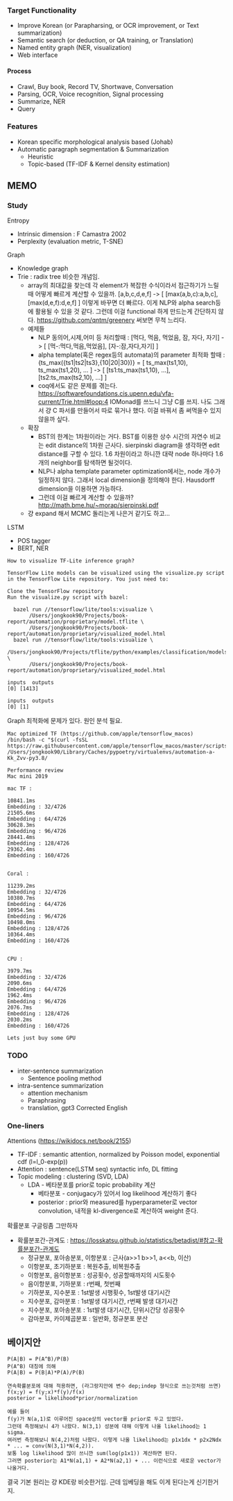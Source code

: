 
### Target Functionality
* Improve Korean (or Parapharsing, or OCR improvement, or Text summarization)
* Semantic search (or deduction, or QA training, or Translation)
* Named entity graph (NER, visualization)
* Web interface

#### Process
 * Crawl, Buy book, Record TV, Shortwave, Conversation
 * Parsing, OCR, Voice recognition, Signal processing
 * Summarize, NER
 * Query
 
### Features
* Korean specific morphological analysis based (Johab)
* Automatic paragraph segmentation & Summarization
  * Heuristic
  * Topic-based (TF-IDF & Kernel density estimation) 
  
## MEMO

### Study
Entropy 
 * Intrinsic dimension : F Camastra 2002
 * Perplexity (evaluation metric, T-SNE)

Graph
 * Knowledge graph
 * Trie : radix tree 비슷한 개념임. 
   * array의 최대값을 찾는데 각 element가 복잡한 수식이라서 접근하기가 느릴 때 어떻게 빠르게 계산할 수 있을까.
   [a,b,c,d,e,f] -> [ [max(a,b,c):a,b,c], [max(d,e,f):d,e,f] ] 이렇게 바꾸면 더 빠르다.
   이게 NLP와 alpha search등에 활용될 수 있을 것 같다.
   그런데 이걸 functional 하게 만드는게 간단하지 않다. https://github.com/qntm/greenery 써보면 무척 느리다.
   * 예제들
     * NLP 동의어,시제,어미 등 처리할때 :
     [먹다, 먹음, 먹었음, 잠, 자다, 자기] -> [ [먹-:먹다,먹음,먹었음], [자-:잠,자다,자기] ]
     * alpha template(혹은 regex등의 automata)의 parameter 최적화 할때 :
     {ts_max({ts1|ts2|ts3},{10|20|30})} = [ ts_max(ts1,10), ts_max(ts1,20), ... ]
     -> [ [ts1:ts_max(ts1,10), ...], [ts2:ts_max(ts2,10), ...] ]
     * coq에서도 같은 문제를 겪는다. https://softwarefoundations.cis.upenn.edu/vfa-current/Trie.html#loop:4
     IOMonad를 쓰느니 그냥 C를 쓰지. 나도 그래서 걍 C 파서를 만들어서 따로 묶거나 했다.
     이걸 바꿔서 좀 써먹을수 있지 않을까 싶다. 
   * 확장 
     * BST의 한계는 1차원이라는 거다. BST를 이용한 상수 시간의 자연수 비교는 edit distance의 1차원 근사다.
     sierpinski diagram을 생각하면 edit distance를 구할 수 있다. 1.6 차원이라고 하니깐 대략 node 하나마다 1.6개의 neighbor를 탐색하면 될것이다.
     * NLP나 alpha template parameter optimization에서는, node 개수가 일정하지 않다.
     그래서 local dimension을 정의해야 한다. Hausdorff dimension을 이용하면 가능하다.
     * 그런데 이걸 빠르게 계산할 수 있을까?
     http://math.bme.hu/~morap/sierpinski.pdf
   * 걍 expand 해서 MCMC 돌리는게 나은거 같기도 하고...

LSTM
 * POS tagger
 * BERT, NER
 
```
How to visualize TF-Lite inference graph?

TensorFlow Lite models can be visualized using the visualize.py script in the TensorFlow Lite repository. You just need to:

Clone the TensorFlow repository
Run the visualize.py script with bazel:

  bazel run //tensorflow/lite/tools:visualize \
       /Users/jongkook90/Projects/book-report/automation/proprietary/model.tflite \
       /Users/jongkook90/Projects/book-report/automation/proprietary/visualized_model.html
  bazel run //tensorflow/lite/tools:visualize \
       /Users/jongkook90/Projects/tflite/python/examples/classification/models/mobilenet_v2_1.0_224_inat_bird_quant_edgetpu.tflite \
       /Users/jongkook90/Projects/book-report/automation/proprietary/visualized_model.html

inputs	outputs
[0]	[1413]

inputs	outputs
[0]	[1]
```
Graph 최적화에 문제가 있다. 원인 분석 필요.


```
Mac optimized TF (https://github.com/apple/tensorflow_macos)
/bin/bash -c "$(curl -fsSL https://raw.githubusercontent.com/apple/tensorflow_macos/master/scripts/download_and_install.sh)"
/Users/jongkook90/Library/Caches/pypoetry/virtualenvs/automation-a-Kk_Zvv-py3.8/

Performance review 
Mac mini 2019

mac TF : 

10841.1ms
Embedding : 32/4726
21505.6ms
Embedding : 64/4726
30628.3ms
Embedding : 96/4726
28441.4ms
Embedding : 128/4726
29362.4ms
Embedding : 160/4726


Coral : 

11239.2ms
Embedding : 32/4726
10380.7ms
Embedding : 64/4726
10954.5ms
Embedding : 96/4726
10498.0ms
Embedding : 128/4726
10364.4ms
Embedding : 160/4726


CPU :

3979.7ms
Embedding : 32/4726
2090.6ms
Embedding : 64/4726
1962.4ms
Embedding : 96/4726
2076.7ms
Embedding : 128/4726
2030.2ms
Embedding : 160/4726

Lets just buy some GPU
```


### TODO
 * inter-sentence summarization 
   * Sentence pooling method
 * intra-sentence summarization
   * attention mechanism
   * Paraphrasing
   * translation, gpt3 Corrected English

       
### One-liners
Attentions (https://wikidocs.net/book/2155)
 * TF-IDF : semantic attention, normalized by Poisson model, exponential cdf (l=l_0-exp(p))
 * Attention : sentence(LSTM seq) syntactic info, DL fitting
 * Topic modeling : clustering (SVD, LDA)
   * LDA - 베타분포를 prior로 topic probability 계산
     * 베타분포 - conjugacy가 있어서 log likelihood 계산하기 좋다
     * posterior : prior와 measured를 hyperparameter로 vector convolution, 내적을 kl-divergence로 계산하여 weight 준다. 

확률분포 구글링좀 그만하자
 * 확률분포간-관계도 : https://losskatsu.github.io/statistics/betadist/#참고-확률분포간-관계도
   * 정규분포, 포아송분포, 이항분포 : 근사(a>>1 b>>1, a<<b, 이산)
   * 이항분포, 초기하분포 : 복원추출, 비복원추출
   * 이항분포, 음이항분포 : 성공횟수, 성공할때까지의 시도횟수
   * 음이항분포, 기하분포 : r번째, 첫번째
   * 기하분포, 지수분포 : 1st발생 시행횟수, 1st발생 대기시간
   * 지수분포, 감마분포 : 1st발생 대기시간, r번째 발생 대기시간
   * 지수분포, 포아송분포 : 1st발생 대기시간, 단위시간당 성공횟수
   * 감마분포, 카이제곱분포 : 일반화, 정규분포 분산


## 베이지안

```
P(A|B) = P(A^B)/P(B)
P(A^B) 대칭에 의해 
P(A|B) = P(B|A)*P(A)/P(B)

연속확률분포에 대해 적용하면, (라그랑지안에 변수 dep;indep 형식으로 쓰는것처럼 쓰면)
f(x;y) = f(y;x)*f(y)/f(x)
posterior = likelihood*prior/normalization

예를 들어
f(y)가 N(a,1)로 이루어진 space상의 vector를 prior로 두고 있었다.
그런데 측정해보니 4가 나왔다. N(3,1) 성분에 대해 이렇게 나올 likelihood는 1 sigma.
여러번 측정해보니 N(4,2)처럼 나왔다. 이렇게 나올 likelihood는 p1x1dx * p2x2Ndx * ... = conv(N(3,1)*N(4,2)).
보통 log likelihood 많이 쓰니깐 sum(log(p1x1)) 계산하면 된다.
그러면 posterior는 A1*N(a1,1) + A2*N(a2,1) + ... 이런식으로 새로운 vector가 나올거다. 

```

결국 기본 원리는 걍 KDE랑 비슷한거임. 근데 임베딩을 해도 이게 된다는게 신기한거지. 
